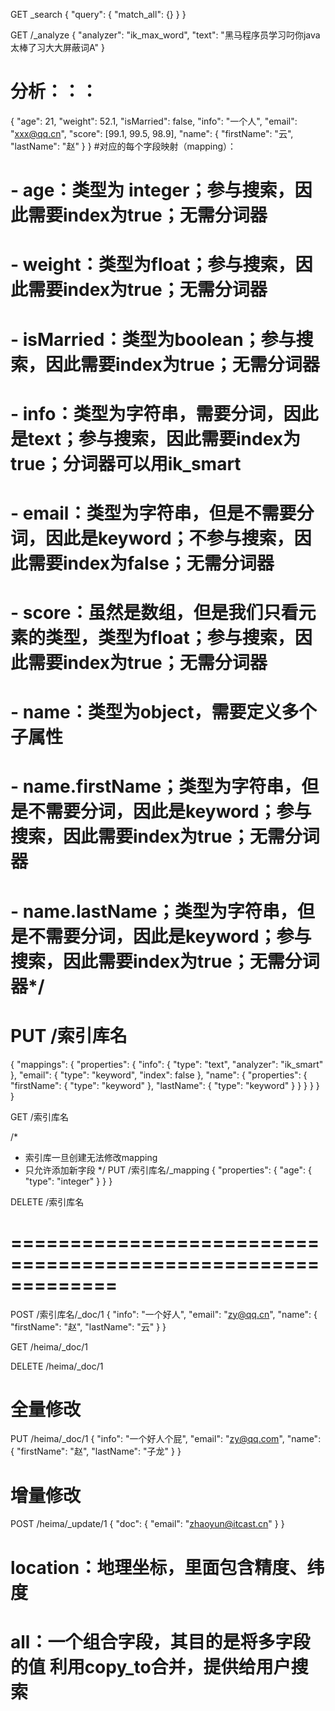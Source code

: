 GET _search
{
    "query": {
        "match_all": {}
    }
}

GET /_analyze
{
    "analyzer": "ik_max_word",
    "text": "黑马程序员学习叼你java太棒了习大大屏蔽词A"
}

# 分析：：：
{
    "age": 21,
    "weight": 52.1,
    "isMarried": false,
    "info": "一个人",
    "email": "xxx@qq.cn",
    "score": [99.1, 99.5, 98.9],
    "name": {
        "firstName": "云",
        "lastName": "赵"
}
}
#对应的每个字段映射（mapping）：

# - age：类型为 integer；参与搜索，因此需要index为true；无需分词器
# - weight：类型为float；参与搜索，因此需要index为true；无需分词器
# - isMarried：类型为boolean；参与搜索，因此需要index为true；无需分词器
# - info：类型为字符串，需要分词，因此是text；参与搜索，因此需要index为true；分词器可以用ik_smart
# - email：类型为字符串，但是不需要分词，因此是keyword；不参与搜索，因此需要index为false；无需分词器
# - score：虽然是数组，但是我们只看元素的类型，类型为float；参与搜索，因此需要index为true；无需分词器
# - name：类型为object，需要定义多个子属性
# - name.firstName；类型为字符串，但是不需要分词，因此是keyword；参与搜索，因此需要index为true；无需分词器
# - name.lastName；类型为字符串，但是不需要分词，因此是keyword；参与搜索，因此需要index为true；无需分词器*/
# PUT /索引库名
{
    "mappings": {
        "properties": {
            "info": {
                "type": "text",
                    "analyzer": "ik_smart"
            },
            "email": {
                "type": "keyword",
                    "index": false
            },
            "name": {
                "properties": {
                    "firstName": {
                        "type": "keyword"
                    },
                    "lastName": {
                        "type": "keyword"
                    }
                }
            }
        }
    }
}

GET /索引库名

/*
* 索引库一旦创建无法修改mapping
* 只允许添加新字段
*/
PUT /索引库名/_mapping
{
    "properties": {
        "age": {
            "type": "integer"
        }
    }
}

DELETE /索引库名

# =============================================================

POST /索引库名/_doc/1
{
"info": "一个好人",
"email": "zy@qq.cn",
"name": {
"firstName": "赵",
"lastName": "云"
}
}

GET /heima/_doc/1

DELETE /heima/_doc/1

# 全量修改
PUT /heima/_doc/1
{
"info": "一个好人个屁",
"email": "zy@qq.com",
"name": {
"firstName": "赵",
"lastName": "子龙"
}
}

# 增量修改
POST /heima/_update/1
{
"doc": {
"email": "zhaoyun@itcast.cn"
}
}

# location：地理坐标，里面包含精度、纬度
# all：一个组合字段，其目的是将多字段的值 利用copy_to合并，提供给用户搜索